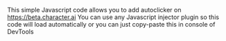 This simple Javascript code allows you to add autoclicker on https://beta.character.ai
You can use any Javascript injector plugin so this code will load automatically or you can just copy-paste this in console of DevTools
